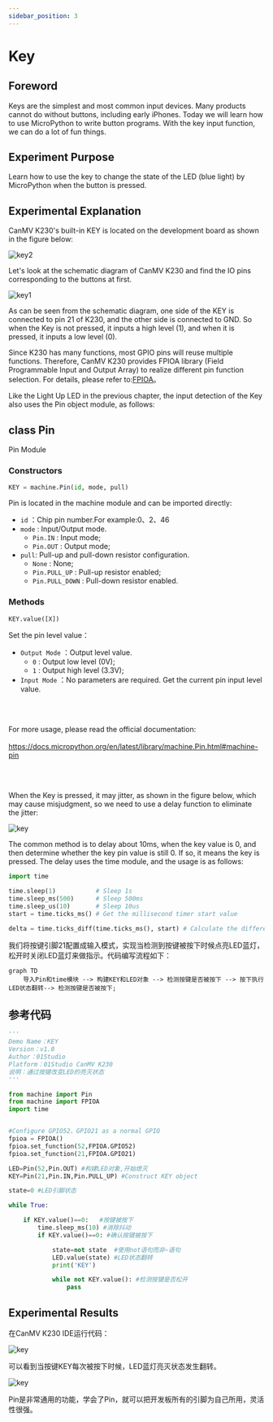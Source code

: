 ```yaml
---
sidebar_position: 3
---
```


# Key

## Foreword
Keys are the simplest and most common input devices. Many products cannot do without buttons, including early iPhones. Today we will learn how to use MicroPython to write button programs. With the key input function, we can do a lot of fun things.

## Experiment Purpose
Learn how to use the key to change the state of the LED (blue light) by MicroPython when the button is pressed.

## Experimental Explanation

CanMV K230's built-in KEY is located on the development board as shown in the figure below:

![key2](./img/key/key1.png)

Let's look at the schematic diagram of CanMV K230 and find the IO pins corresponding to the buttons at first.

![key1](./img/key/key2.png)

As can be seen from the schematic diagram, one side of the KEY is connected to pin 21 of K230, and the other side is connected to GND. So when the Key is not pressed, it inputs a high level (1), and when it is pressed, it inputs a low level (0).

Since K230 has many functions, most GPIO pins will reuse multiple functions. Therefore, CanMV K230 provides FPIOA library (Field Programmable Input and Output Array) to realize different pin function selection. For details, please refer to:[FPIOA](https://developer.canaan-creative.com/k230_canmv/main/zh/api/machine/K230_CanMV_FPIOA%E6%A8%A1%E5%9D%97API%E6%89%8B%E5%86%8C.html#)。

Like the Light Up LED in the previous chapter, the input detection of the Key also uses the Pin object module, as follows:

## class Pin
Pin Module

### Constructors
```python
KEY = machine.Pin(id, mode, pull)
```

Pin is located in the machine module and can be imported directly:

- `id` ：Chip pin number.For example:0、2、46
- `mode` : Input/Output mode.
    - `Pin.IN` : Input mode;
    - `Pin.OUT` : Output mode;   
- `pull`: Pull-up and pull-down resistor configuration.
    - `None` : None;
    - `Pin.PULL_UP` : Pull-up resistor enabled;
    - `Pin.PULL_DOWN` : Pull-down resistor enabled.



### Methods
```python
KEY.value([X])
```
Set the pin level value：
- `Output Mode` ：Output level value.
    - `0` :  Output low level (0V);
    - `1` :  Output high level (3.3V);
- `Input Mode` ：No parameters are required. Get the current pin input level value.

<br></br>

For more usage, please read the official documentation:<br></br>
https://docs.micropython.org/en/latest/library/machine.Pin.html#machine-pin

<br></br>

When the Key is pressed, it may jitter, as shown in the figure below, which may cause misjudgment, so we need to use a delay function to eliminate the jitter:

![key](./img/key/key3.png)

The common method is to delay about 10ms, when the key value is 0, and then determine whether the key pin value is still 0. If so, it means the key is pressed. The delay uses the time module, and the usage is as follows:
```python
import time

time.sleep(1)           # Sleep 1s
time.sleep_ms(500)      # Sleep 500ms
time.sleep_us(10)       # Sleep 10us
start = time.ticks_ms() # Get the millisecond timer start value

delta = time.ticks_diff(time.ticks_ms(), start) # Calculate the difference from power-on to the current time
```

我们将按键引脚21配置成输入模式，实现当检测到按键被按下时候点亮LED蓝灯，松开时关闭LED蓝灯来做指示。代码编写流程如下：

```mermaid
graph TD
    导入Pin和time模块 --> 构建KEY和LED对象 --> 检测按键是否被按下 --> 按下执行LED状态翻转--> 检测按键是否被按下;
```

## 参考代码

```python
'''
Demo Name：KEY
Version：v1.0
Author：01Studio
Platform：01Studio CanMV K230
说明：通过按键改变LED的亮灭状态
'''

from machine import Pin
from machine import FPIOA
import time


#Configure GPIO52、GPIO21 as a normal GPIO
fpioa = FPIOA()
fpioa.set_function(52,FPIOA.GPIO52)
fpioa.set_function(21,FPIOA.GPIO21)

LED=Pin(52,Pin.OUT) #构建LED对象,开始熄灭
KEY=Pin(21,Pin.IN,Pin.PULL_UP) #Construct KEY object

state=0 #LED引脚状态

while True:

    if KEY.value()==0:   #按键被按下
        time.sleep_ms(10) #消除抖动
        if KEY.value()==0: #确认按键被按下

            state=not state  #使用not语句而非~语句
            LED.value(state) #LED状态翻转
            print('KEY')

            while not KEY.value(): #检测按键是否松开
                pass

```

## Experimental Results

在CanMV K230 IDE运行代码：

![key](./img/key/key4.png)

可以看到当按键KEY每次被按下时候，LED蓝灯亮灭状态发生翻转。

![key](./img/key/key5.png)

Pin是非常通用的功能，学会了Pin，就可以把开发板所有的引脚为自己所用，灵活性很强。
